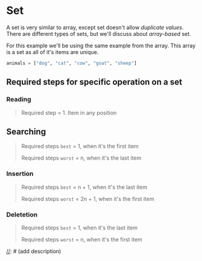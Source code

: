 # Set

A set is very similar to array, except set doesn't allow _duplicate values_. There are different types of sets, but we'll discuss about _array-based_ set.

For this example we'll be using the same example from the array. This array is a set as all of it's items are unique.

```python
animals = ["dog", "cat", "cow", "goat", "sheep"]
```

## Required steps for specific operation on a set

### Reading

> Required step = 1. Item in any position

## Searching

> Required steps `best` = 1, when it's the first item
>
> Required steps `worst` = n, when it's the last item

### Insertion

> Required steps `best` = n + 1, when it's the last item
>
> Required steps `worst` = 2n + 1, when it's the first item

### Deletetion

> Required steps `best` = 1, when it's the last item
>
> Required steps `worst` = n, when it's the first item

[//](set.md): \# \(add description\)

